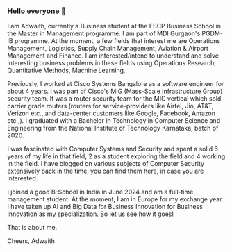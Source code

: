 ### Hello everyone 👋

I am Adwaith, currently a Business student at the ESCP Business School in the Master in Management programme. I am part of MDI Gurgaon's PGDM-IB programme. At the moment, a few fields that interest me are Operations Management, Logistics, Supply Chain Management, Aviation & Airport Management and Finance. I am interested/intend to understand and solve interesting business problems in these fields using Operations Research, Quantitative Methods, Machine Learning.

Previously, I worked at Cisco Systems Bangalore as a software engineer for about 4 years. I was part of Cisco's MIG (Mass-Scale Infrastructure Group) security team. It was a router security team for the MIG vertical which sold carrier grade routers (routers for service-providers like Airtel, Jio, AT&T, Verizon etc., and data-center customers like Google, Facebook, Amazon etc.,). I graduated with a Bachelor in Technology in Computer Science and Engineering from the National Institute of Technology Karnataka, batch of 2020.

I was fascinated with Computer Systems and Security and spent a solid 6 years of my life in that field, 2 as a student exploring the field and 4 working in the field. I have blogged on various subjects of Computer Security extensively back in the time, you can find them [here](https://www.agautham.io/archive/), in case you are interested.

I joined a good B-School in India in June 2024 and am a full-time management student. At the moment, I am in Europe for my exchange year. I have taken up AI and Big Data for Business Innovation for Business Innovation as my specialization. So let us see how it goes!

That is about me.

Cheers,
Adwaith
